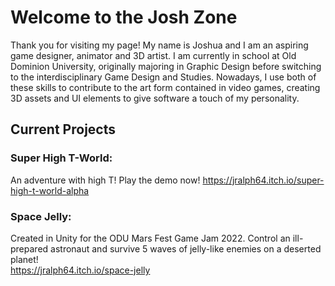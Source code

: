 # Welcome to the Josh Zone

Thank you for visiting my page! My name is Joshua and I am an aspiring game designer, animator and 3D artist. I am currently in school at Old Dominion University, originally majoring in Graphic Design before switching to the interdisciplinary Game Design and Studies. Nowadays, I use both of these skills to contribute to the art form contained in video games, creating 3D assets and UI elements to give software a touch of my personality. 

## Current Projects

### Super High T-World:
An adventure with high T! Play the demo now!
https://jralph64.itch.io/super-high-t-world-alpha

### Space Jelly:
Created in Unity for the ODU Mars Fest Game Jam 2022. Control an ill-prepared astronaut and survive 5 waves of jelly-like enemies on a deserted planet!
<br />
https://jralph64.itch.io/space-jelly


<!--
**jralph64/jralph64** is a ✨ _special_ ✨ repository because its `README.md` (this file) appears on your GitHub profile.

Here are some ideas to get you started:

- 🔭 I’m currently working on ...
- 🌱 I’m currently learning ...
- 👯 I’m looking to collaborate on ...
- 🤔 I’m looking for help with ...
- 💬 Ask me about ...
- 📫 How to reach me: ...
- 😄 Pronouns: ...
- ⚡ Fun fact: ...
-->


